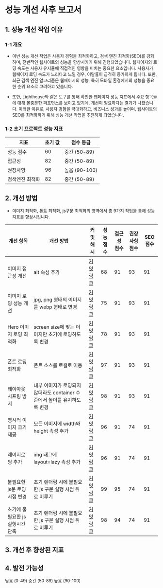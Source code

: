 # 성능 개선 사후 보고서
## 1. 성능 개선 작업 이유
### 1-1 개요
- 이번 성능 개선 작업은 사용자 경험을 최적화하고, 검색 엔진 최적화(SEO)를 강화하며, 전반적인 웹사이트의 성능을 향상시키기 위해 진행되었습니다. 웹페이지의 로딩 속도는 사용자 유지율에 직접적인 영향을 미치는 중요한 요소입니다. 사용자가 웹페이지 로딩 속도가 느리다고 느낄 경우, 이탈률이 급격히 증가하게 됩니다. 또한, 최근 검색 엔진 알고리즘은 웹페이지의 성능, 특히 모바일 환경에서의 성능을 중요한 순위 요소로 고려하고 있습니다.

- 또한, Lighthouse와 같은 도구를 통해 확인한 웹페이지 성능 지표에서 주요 항목들에 대해 볼충분한 퍼포먼스를 보이고 있기에, 개선이 필요하다는 결과가 나왔습니다. 이러한 이유로, 사용자 경험을 극대화하고, 비즈니스 성과를 높이며, 웹사이트의 SEO를 최적화하기 위해 성능 개선 작업을 추진하게 되었습니다.
### 1-2 초기 프로젝트 성능 지표
| 지표 | 초기 값 | 점수 등급 |
|-----|--------|----------|
| 성능 점수 | 60 | 중간 (50-89) |
| 접근성 | 82 | 중간 (50-89) |
| 권장사항 | 96 | 높음 (90-100) |
| 검색엔진 최적화 | 82 | 중간 (50-89) |

## 2. 개선 방법
- 이미지 최적화, 폰트 최적화, js구문 최적화의 영역에서 총 9가지 작업을 통해 성능 지표를 향상시킵니다.

| 개선 항목 | 개선 방법 | 커밋 해시 | 성능 점수 | 접근성 점수 | 권장사항 점수 | SEO 점수 |
|----------|----------|----------|------------|----------|----------|------------|
| 이미지 접근성 개선 | alt 속성 추가 | [커밋 링크](https://github.com/jiwonkim97/hanghae-web-performance/commit/5e771ef882f743ac7c7a49eebd610778db4aaee6) | 68 | 91 | 93 | 91 |
| 이미지 로딩 성능 개선 | jpg, png 형태의 이미지를 webp 형태로 변경 | [커밋 링크](https://github.com/jiwonkim97/hanghae-web-performance/commit/2ea30ada9e31021767fc295a141c7d67f30446d2) |75 | 91 | 93 | 91 | 
| Hero 이미지 로딩 최적화 | screen size에 맞는 이미지만 초기에 로딩하도록 변경 | [커밋 링크](https://github.com/jiwonkim97/hanghae-web-performance/commit/29d46af3fbbd72663d6de4fcdcf434fcf7f3a145) |78 | 91 | 93 | 91 | 
| 폰트 로딩 최적화 | 폰트 소스를 로컬로 이동 | [커밋 링크](https://github.com/jiwonkim97/hanghae-web-performance/commit/8f9a0e1887641fed5d7f059d9b9859145f4ea0f4) |97 | 91 | 93 | 91 | 
| 레이아웃 시프팅 방지 | 내부 이미지가 로딩되지 않더라도 container 수준에서 높이를 유지하도록 변경 | [커밋 링크](https://github.com/jiwonkim97/hanghae-web-performance/commit/35914537aa25a06e8d0c7055eb22dde7c53fb5a6) |98 | 91 | 93 | 91 | 
| 명시적 이미지 크기 제공 | 모든 이미지에 width와 height 속성 추가 | [커밋 링크](https://github.com/jiwonkim97/hanghae-web-performance/commit/24cd9f26d08182ebd7f77ca16e221e30669f17fe) | 96 | 91 | 74 | 91 | 
| 레이지로딩 추가 | img 태그에 layout=lazy 속성 추가 | [커밋 링크](https://github.com/jiwonkim97/hanghae-web-performance/commit/33316e8e4a5259b762a24013710fc11dedd6f171) |96 | 91 | 74 | 91 | 
| 불필요한 js문 로딩 시점 변경 | 초기 렌더링 시에 불필요한 js 구문 실행 시점 뒤로 미루기 | [커밋 링크](https://github.com/jiwonkim97/hanghae-web-performance/commit/0545135d25b639f3c34e270f5c02e6d2c453d6e4) |99 | 95 | 74 | 91 | 
| 초기에 불필요한 js 실행시간 단축 | 초기 렌더링 시에 불필요한 js 구문 실행 시점 뒤로 미루기 | [커밋 링크](https://github.com/jiwonkim97/hanghae-web-performance/commit/11ceb71a15fb3c0d68874a18262905299e8ed4e4) | 98 | 94 | 74 | 91 | 

## 3. 개선 후 향상된 지표
## 4. 발전 가능성

낮음 (0-49)
중간 (50-89)
높음 (90-100)